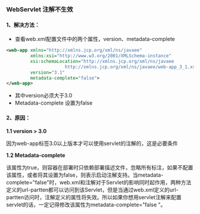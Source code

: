 ### WebServlet 注解不生效

#### 1、解决方法：

- 查看web.xml配置文件中的两个属性，version、metadata-complete

```xml
<web-app xmlns="http://xmlns.jcp.org/xml/ns/javaee"
         xmlns:xsi="http://www.w3.org/2001/XMLSchema-instance"
         xsi:schemaLocation="http://xmlns.jcp.org/xml/ns/javaee
                      http://xmlns.jcp.org/xml/ns/javaee/web-app_3_1.xsd"
         version="3.1"
         metadata-complete="false">
</web-app>
```



- 其中version必须大于3.0
- Metadata-complete 设置为false



#### 2、原因：

**1.1 version > 3.0**

因为web-app标签3.0以上版本才可以使用servlet的注解的，这是必要条件

**1.2 Metadata-complete**

该属性为true，则容器在部署时只依赖部署描述文件，忽略所有标注，如果不配置该属性，或者将其设置为false，则表示启动注解支持。当metadata-complete="false"时，web.xml和注解对于Servlet的影响同时起作用，两种方法定义的url-partten都可以访问到该Servlet，但是当通过web.xml定义的url-partten访问时，注解定义的属性将失效。所以如果你想用servlet注解来配置servlet的话，一定记得修改该属性为metadata-complete="false "。


